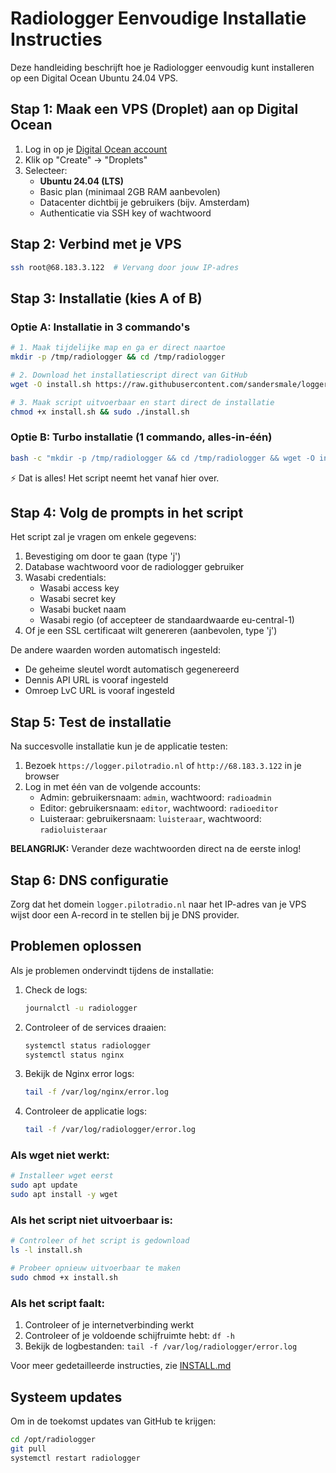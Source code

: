 # Radiologger Eenvoudige Installatie Instructies

Deze handleiding beschrijft hoe je Radiologger eenvoudig kunt installeren op een Digital Ocean Ubuntu 24.04 VPS.

## Stap 1: Maak een VPS (Droplet) aan op Digital Ocean

1. Log in op je [Digital Ocean account](https://cloud.digitalocean.com/)
2. Klik op "Create" → "Droplets"
3. Selecteer:
   - **Ubuntu 24.04 (LTS)**
   - Basic plan (minimaal 2GB RAM aanbevolen)
   - Datacenter dichtbij je gebruikers (bijv. Amsterdam)
   - Authenticatie via SSH key of wachtwoord

## Stap 2: Verbind met je VPS

```bash
ssh root@68.183.3.122  # Vervang door jouw IP-adres
```

## Stap 3: Installatie (kies A of B)

### Optie A: Installatie in 3 commando's

```bash
# 1. Maak tijdelijke map en ga er direct naartoe
mkdir -p /tmp/radiologger && cd /tmp/radiologger

# 2. Download het installatiescript direct van GitHub
wget -O install.sh https://raw.githubusercontent.com/sandersmale/logger/main/install.sh

# 3. Maak script uitvoerbaar en start direct de installatie
chmod +x install.sh && sudo ./install.sh
```

### Optie B: Turbo installatie (1 commando, alles-in-één)

```bash
bash -c "mkdir -p /tmp/radiologger && cd /tmp/radiologger && wget -O install.sh https://raw.githubusercontent.com/sandersmale/logger/main/install.sh && chmod +x install.sh && sudo ./install.sh"
```

⚡ Dat is alles! Het script neemt het vanaf hier over.

## Stap 4: Volg de prompts in het script

Het script zal je vragen om enkele gegevens:

1. Bevestiging om door te gaan (type 'j')
2. Database wachtwoord voor de radiologger gebruiker
3. Wasabi credentials:
   - Wasabi access key
   - Wasabi secret key
   - Wasabi bucket naam
   - Wasabi regio (of accepteer de standaardwaarde eu-central-1)
4. Of je een SSL certificaat wilt genereren (aanbevolen, type 'j')

De andere waarden worden automatisch ingesteld:
- De geheime sleutel wordt automatisch gegenereerd
- Dennis API URL is vooraf ingesteld
- Omroep LvC URL is vooraf ingesteld

## Stap 5: Test de installatie

Na succesvolle installatie kun je de applicatie testen:

1. Bezoek `https://logger.pilotradio.nl` of `http://68.183.3.122` in je browser
2. Log in met één van de volgende accounts:
   - Admin: gebruikersnaam: `admin`, wachtwoord: `radioadmin`
   - Editor: gebruikersnaam: `editor`, wachtwoord: `radioeditor`
   - Luisteraar: gebruikersnaam: `luisteraar`, wachtwoord: `radioluisteraar`

**BELANGRIJK:** Verander deze wachtwoorden direct na de eerste inlog!

## Stap 6: DNS configuratie

Zorg dat het domein `logger.pilotradio.nl` naar het IP-adres van je VPS wijst door een A-record in te stellen bij je DNS provider.

## Problemen oplossen

Als je problemen ondervindt tijdens de installatie:

1. Check de logs:
   ```bash
   journalctl -u radiologger
   ```

2. Controleer of de services draaien:
   ```bash
   systemctl status radiologger
   systemctl status nginx
   ```

3. Bekijk de Nginx error logs:
   ```bash
   tail -f /var/log/nginx/error.log
   ```

4. Controleer de applicatie logs:
   ```bash
   tail -f /var/log/radiologger/error.log
   ```

### Als wget niet werkt:
```bash
# Installeer wget eerst
sudo apt update
sudo apt install -y wget
```

### Als het script niet uitvoerbaar is:
```bash
# Controleer of het script is gedownload
ls -l install.sh

# Probeer opnieuw uitvoerbaar te maken
sudo chmod +x install.sh
```

### Als het script faalt:
1. Controleer of je internetverbinding werkt
2. Controleer of je voldoende schijfruimte hebt: `df -h`
3. Bekijk de logbestanden: `tail -f /var/log/radiologger/error.log`

Voor meer gedetailleerde instructies, zie [INSTALL.md](INSTALL.md)

## Systeem updates

Om in de toekomst updates van GitHub te krijgen:

```bash
cd /opt/radiologger
git pull
systemctl restart radiologger